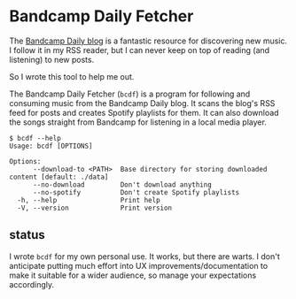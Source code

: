 # Bandcamp Daily Fetcher

The [Bandcamp Daily blog](https://daily.bandcamp.com/) is a fantastic resource
for discovering new music. I follow it in my RSS reader, but I can never keep on
top of reading (and listening) to new posts.

So I wrote this tool to help me out.

The Bandcamp Daily Fetcher (`bcdf`) is a program for following and consuming
music from the Bandcamp Daily blog. It scans the blog's RSS feed for posts and
creates Spotify playlists for them. It can also download the songs straight from
Bandcamp for listening in a local media player.


```
$ bcdf --help
Usage: bcdf [OPTIONS]

Options:
      --download-to <PATH>  Base directory for storing downloaded content [default: ./data]
      --no-download         Don't download anything
      --no-spotify          Don't create Spotify playlists
  -h, --help                Print help
  -V, --version             Print version
```

## status

I wrote `bcdf` for my own personal use. It works, but there are warts. I don't
anticipate putting much effort into UX improvements/documentation to make it
suitable for a wider audience, so manage your expectations accordingly.
